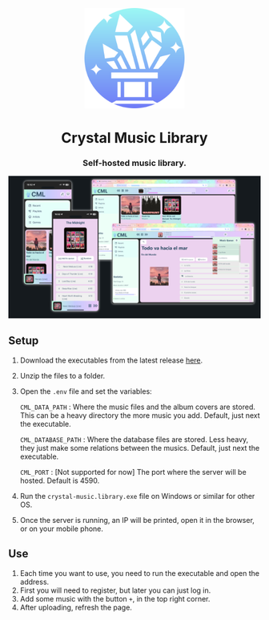 <p align="center">
    <img src="CrazyMusicLibrary\src\assets\logo.svg"  alt="drawing"  width="200"/>
<p>
<h1 align="center">Crystal Music Library</h3>
<h3 align="center">Self-hosted music library.</h3>


![alt text](./GitBanner_trans.png "The Crystal Music Library is hosted on your laptop, and avaliable in the local network.")


## Setup

1. Download the executables from the latest release [here](https://github.com/Tamwyn001/CrystalMusicLibrary/releases/tag/v1.0.0).
2. Unzip the files to a folder.
3. Open the ```.env``` file and set the variables:

    ```CML_DATA_PATH``` : Where the music files and the album covers are stored. This can be a heavy directory the more music you add. Default, just next the executable.

    ```CML_DATABASE_PATH``` : Where the database files are stored. Less heavy, they just make some relations between the musics.
    Default, just next the executable.

    ```CML_PORT``` : [Not supported for now] The port where the server will be hosted. Default is 4590. 

4. Run the ```crystal-music.library.exe``` file on Windows or similar for other OS.
5. Once the server is running, an IP will be printed, open it in the browser, or on your mobile phone.


## Use
1. Each time you want to use, you need to run the executable and open the address.
2. First you will need to register, but later you can just log in.
3. Add some music with the button ```+```, in the top right corner.
4. After uploading, refresh the page. 
